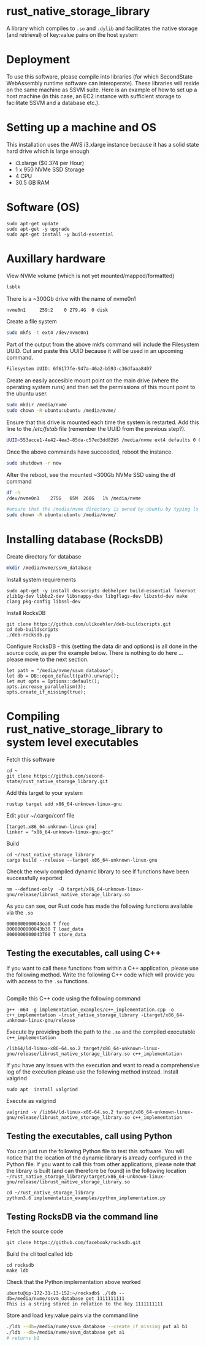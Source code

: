 # rust_native_storage_library
A library which compiles to `.so` and `.dylib` and facilitates the native storage (and retrieval) of key:value pairs on the host system

# Deployment
To use this software, please compile into libraries (for which SecondState WebAssembly runtime software can interoperate). These libraries will reside on the same machine as SSVM suite. Here is an example of how to set up a host machine (in this case, an EC2 instance with sufficient storage to facilitate SSVM and a database etc.).

# Setting up a machine and OS
This installation uses the AWS i3.xlarge instance because it has a solid state hard drive which is large enough
- i3.xlarge ($0.374 per Hour)
- 1 x 950 NVMe SSD Storage
- 4 CPU
- 30.5 GB RAM

# Software (OS)
```
sudo apt-get update
sudo apt-get -y upgrade
sudo apt-get install -y build-essential
```

# Auxillary hardware
View NVMe volume (which is not yet mounted/mapped/formatted)
```bash
lsblk
```
There is a ~300Gb drive with the name of nvme0n1
```bash
nvme0n1     259:2    0 279.4G  0 disk 
```
Create a file system
```bash
sudo mkfs -t ext4 /dev/nvme0n1 
```
Part of the output from the above mkfs command will include the Filesystem UUID. Cut and paste this UUID because it will be used in an upcoming command.
```bash
Filesystem UUID: 6f6177fe-947a-46a2-b593-c36dfaaa8407
```
Create an easily accesible mount point on the main drive (where the operating system runs) and then set the permissions of this mount point to the ubuntu user.
```bash
sudo mkdir /media/nvme
sudo chown -R ubuntu:ubuntu /media/nvme/
```
Ensure that this drive is mounted each time the system is restarted. Add this line to the */etc/fstab* file (remember the UUID from the previous step?).
```bash
UUID=553acce1-4e42-4ea3-85da-c57ed3dd82b5 /media/nvme ext4 defaults 0 0
```
Once the above commands have succeeded, reboot the instance.
```bash
sudo shutdown -r now
```
After the reboot, see the mounted ~300Gb NVMe SSD using the df command
```bash
df -h
/dev/nvme0n1    275G   65M  260G   1% /media/nvme
```
```bash
#ensure that the /media/nvme directory is owned by ubuntu by typing ls -la /media/nvme If it is not then type the following command
sudo chown -R ubuntu:ubuntu /media/nvme/
```

# Installing database (RocksDB)
Create directory for database
```bash
mkdir /media/nvme/ssvm_database
```

Install system requirements
```
sudo apt-get -y install devscripts debhelper build-essential fakeroot zlib1g-dev libbz2-dev libsnappy-dev libgflags-dev libzstd-dev make clang pkg-config libssl-dev
```
Install RocksDB
```
git clone https://github.com/ulikoehler/deb-buildscripts.git
cd deb-buildscripts
./deb-rocksdb.py
```
Configure RocksDB - this (setting the data dir and options) is all done in the source code, as per the example below. There is nothing to do here ... please move to the next section.
```
let path = "/media/nvme/ssvm_database";
let db = DB::open_default(path).unwrap();
let mut opts = Options::default();
opts.increase_parallelism(3);
opts.create_if_missing(true);
```

# Compiling rust_native_storage_library to system level executables
Fetch this software
```
cd ~
git clone https://github.com/second-state/rust_native_storage_library.git
```
Add this target to your system
```
rustup target add x86_64-unknown-linux-gnu
```
Edit your ~/.cargo/conf file
```
[target.x86_64-unknown-linux-gnu]
linker = "x86_64-unknown-linux-gnu-gcc"
```
Build
```
cd ~/rust_native_storage_library
cargo build --release --target x86_64-unknown-linux-gnu
```
Check the newly compiled dynamic library to see if functions have been successfully exported
```
nm --defined-only  -D target/x86_64-unknown-linux-gnu/release/librust_native_storage_library.so
```
As you can see, our Rust code has made the following functions available via the `.so`
```
0000000000043ea0 T free
0000000000043b30 T load_data
0000000000043700 T store_data
```
## Testing the executables, call using C++
If you want to call these functions from within a C++ application, please use the following method.
Write the following C++ code which will provide you with access to the `.so` functions.
```

```
Compile this C++ code using the following command
```
g++ -m64 -g implementation_examples/c++_implementation.cpp -o c++_implementation -lrust_native_storage_library -Ltarget/x86_64-unknown-linux-gnu/release

```
Execute by providing both the path to the `.so` and the compiled executable `c++_implementation`
```
/lib64/ld-linux-x86-64.so.2 target/x86_64-unknown-linux-gnu/release/librust_native_storage_library.so c++_implementation 
```
If you have any issues with the execution and want to read a comprehensive log of the execution please use the following method instead.
Install valgrind
```
sudo apt  install valgrind
```
Execute as valgrind
```
valgrind -v /lib64/ld-linux-x86-64.so.2 target/x86_64-unknown-linux-gnu/release/librust_native_storage_library.so c++_implementation 

```
## Testing the executables, call using Python
You can just run the following Python file to test this software. You will notice that the location of the dynamic library is already configured in the Python file. If you want to call this from other applications, please note that the library is built (and can therefore be found) in the following location `~/rust_native_storage_library/target/x86_64-unknown-linux-gnu/release/librust_native_storage_library.so`
```
cd ~/rust_native_storage_library
python3.6 implementation_examples/python_implementation.py
```
## Testing RocksDB via the command line
Fetch the source code
```
git clone https://github.com/facebook/rocksdb.git
```
Build the cli tool called ldb
```
cd rocksdb
make ldb
```
Check that the Python implementation above worked
```
ubuntu@ip-172-31-13-152:~/rocksdb$ ./ldb --db=/media/nvme/ssvm_database get 1111111111
This is a string stored in relation to the key 1111111111
```
Store and load key:value pairs via the command line
```bash
./ldb --db=/media/nvme/ssvm_database --create_if_missing put a1 b1
./ldb --db=/media/nvme/ssvm_database get a1
# returns b1
```
